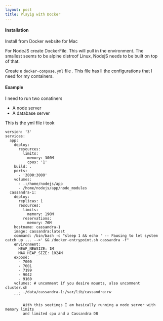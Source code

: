 ```yaml
---
layout: post
title: Playig with Docker
---
```



#### Installation ####
Install from Docker website for Mac

For NodeJS create DockerFile. This will pull in the environment.
The smallest seems to be alpine distroof Linux, NodejS needs to be built on top
of that.

Create a `docker-compose.yml` file . This file has ll the configurations that I
need for my containers.

#### Example ####

I need to run two conatiners

* A node server
* A database server

This is the yml file i took

```
version: '3'
services:
  app:
    deploy:
      resources:
        limits:
          memory: 300M
          cpus: '1'
    build: .
    ports:
      - '3000:3000'
    volumes:
      - .:/home/nodejs/app
      - /home/nodejs/app/node_modules
  cassandra-1:
    deploy:
      replicas: 1
      resources:
        limits:
          memory: 190M
        reservations:
          memory: 76M
    hostname: cassandra-1
    image: cassandra:latest
    command: /bin/bash -c "sleep 1 && echo ' -- Pausing to let system catch up ... -->' && /docker-entrypoint.sh cassandra -f"
    environment:
      HEAP_NEWSIZE: 1M
      MAX_HEAP_SIZE: 1024M 
    expose:
      - 7000
      - 7001
      - 7199
      - 9042
      - 9160
    volumes: # uncomment if you desire mounts, also uncomment cluster.sh
      - ./data/cassandra-1:/var/lib/cassandra:rw    
    ```

		With this seetings I am basically running a node server with memory limits
		and limited cpu and a Cassandra DB 




